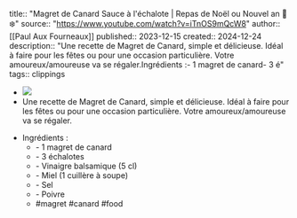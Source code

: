 title:: "Magret de Canard Sauce à l'échalote | Repas de Noël ou Nouvel an 🎄❄️"
source:: "https://www.youtube.com/watch?v=iTnOS9mQcW8"
author:: [[Paul Aux Fourneaux]]
published:: 2023-12-15
created:: 2024-12-24
description:: "Une recette de Magret de Canard, simple et délicieuse. Idéal à faire pour les fêtes ou pour une occasion particulière. Votre amoureux/amoureuse va se régaler.Ingrédients :- 1 magret de canard- 3 é"
tags:: clippings
* ![](https://www.youtube.com/watch?v=iTnOS9mQcW8)
* Une recette de Magret de Canard, simple et délicieuse. Idéal à faire pour les fêtes ou pour une occasion particulière. Votre amoureux/amoureuse va se régaler.

- Ingrédients :
  * \- 1 magret de canard
  * \- 3 échalotes
  * \- Vinaigre balsamique (5 cl)
  * \- Miel (1 cuillère à soupe)
  * \- Sel
  * \- Poivre
  * #magret #canard #food